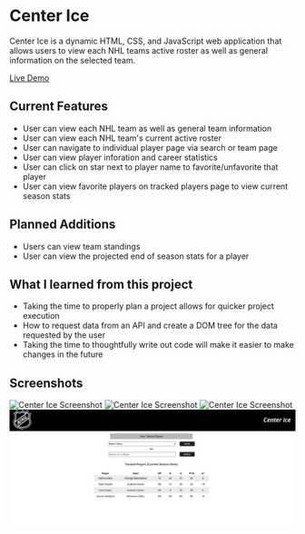 # Center Ice

Center Ice is a dynamic HTML, CSS, and JavaScript web application that allows users to view each NHL teams active roster as well as general information on the 
selected team.

[Live Demo](https://codywiseman.github.io/ajax-project/)

## Current Features 

* User can view each NHL team as well as general team information
* User can view each NHL team's current active roster
* User can navigate to individual player page via search or team page
* User can view player inforation and career statistics
* User can click on star next to player name to favorite/unfavorite that player
* User can view favorite players on tracked players page to view current season stats

## Planned Additions

* Users can view team standings
* User can view the projected end of season stats for a player 

## What I learned from this project

* Taking the time to properly plan a project allows for quicker project execution
* How to request data from an API and create a DOM tree for the data requested by the user
* Taking the time to thoughtfully write out code will make it easier to make changes in the future

## Screenshots

![Center Ice Screenshot](/Users/cjwiseman/lfz/ajax-project/Images/screenshot1.png)
![Center Ice Screenshot]()
![Center Ice Screenshot]()
![Center Ice Screenshot](Images/screenshot1.png)

